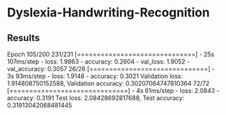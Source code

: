 # Dyslexia-Handwriting-Recognition

## Results

Epoch 105/200
231/231 [==============================] - 25s 107ms/step - loss: 1.9863 - accuracy: 0.2604 - val_loss: 1.9052 - val_accuracy: 0.3057
26/26 [==============================] - 3s 93ms/step - loss: 1.9148 - accuracy: 0.3021
Validation loss: 1.914808750152588, Validation accuracy: 0.30207064747810364
72/72 [==============================] - 4s 61ms/step - loss: 2.0843 - accuracy: 0.3191
Test loss: 2.08428692817688, Test accuracy: 0.31913042068481445